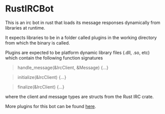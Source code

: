 # RustIRCBot

This is an irc bot in rust that loads its message responses dynamically from libraries at runtime.

It expects libraries to be in a folder called plugins in the working directory from which the binary is called.

Plugins are expected to be platform dynamic library files (.dll, .so, etc) which contain the following function signatures


> handle_message(&IrcClient, &Message) {...}

> initialize(&IrcClient) {...}

> finalize(&IrcClient) {...}

where the client and message types are structs from the Rust IRC crate.


More plugins for this bot can be found [here](https://github.com/Ananstra/RustIRCBotPlugins/).

